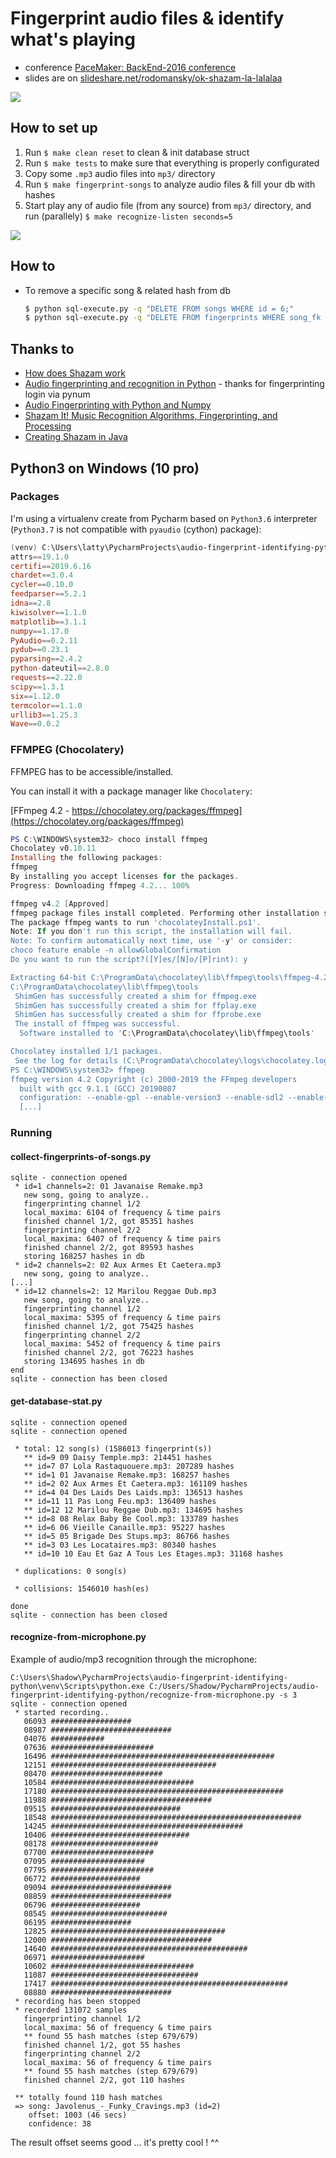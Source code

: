 # Fingerprint audio files & identify what's playing

- conference [PaceMaker: BackEnd-2016 conference](http://www.pacemaker.in.ua/BackEnd-2016/about)
- slides are on [slideshare.net/rodomansky/ok-shazam-la-lalalaa](http://www.slideshare.net/rodomansky/ok-shazam-la-lalalaa)

![](http://new.tinygrab.com/7020c0e8b010392da4053fa90ab8e0c8419bded864.png)

## How to set up 

1. Run `$ make clean reset` to clean & init database struct
1. Run `$ make tests` to make sure that everything is properly configurated
1. Copy some `.mp3` audio files into `mp3/` directory
1. Run `$ make fingerprint-songs` to analyze audio files & fill your db with hashes
1. Start play any of audio file (from any source) from `mp3/` directory, and run (parallely) `$ make recognize-listen seconds=5`

![](http://new.tinygrab.com/7020c0e8b0393eec4a18c62170458c029577d378c2.png)

## How to
- To remove a specific song & related hash from db

  ```bash
  $ python sql-execute.py -q "DELETE FROM songs WHERE id = 6;"
  $ python sql-execute.py -q "DELETE FROM fingerprints WHERE song_fk = 6;"
  ```

## Thanks to
- [How does Shazam work](http://coding-geek.com/how-shazam-works/)
- [Audio fingerprinting and recognition in Python](https://github.com/worldveil/dejavu) - thanks for fingerprinting login via pynum
- [Audio Fingerprinting with Python and Numpy](http://willdrevo.com/fingerprinting-and-audio-recognition-with-python/)
- [Shazam It! Music Recognition Algorithms, Fingerprinting, and Processing](https://www.toptal.com/algorithms/shazam-it-music-processing-fingerprinting-and-recognition)
- [Creating Shazam in Java](http://royvanrijn.com/blog/2010/06/creating-shazam-in-java/)

## Python3 on Windows (10 pro)
### Packages
I'm using a virtualenv create from Pycharm based on `Python3.6` interpreter (`Python3.7` is not compatible with 
`pyaudio` (cython) package):
```powershell
(venv) C:\Users\latty\PycharmProjects\audio-fingerprint-identifying-python>pip freeze
attrs==19.1.0
certifi==2019.6.16
chardet==3.0.4
cycler==0.10.0
feedparser==5.2.1
idna==2.8
kiwisolver==1.1.0
matplotlib==3.1.1
numpy==1.17.0
PyAudio==0.2.11
pydub==0.23.1
pyparsing==2.4.2
python-dateutil==2.8.0
requests==2.22.0
scipy==1.3.1
six==1.12.0
termcolor==1.1.0
urllib3==1.25.3
Wave==0.0.2
```

### FFMPEG (Chocolatery)
FFMPEG has to be accessible/installed.

You can install it with a package manager like `Chocolatery`:

[FFmpeg 4.2 - https://chocolatey.org/packages/ffmpeg](https://chocolatey.org/packages/ffmpeg)
```powershell
PS C:\WINDOWS\system32> choco install ffmpeg
Chocolatey v0.10.11
Installing the following packages:
ffmpeg
By installing you accept licenses for the packages.
Progress: Downloading ffmpeg 4.2... 100%

ffmpeg v4.2 [Approved]
ffmpeg package files install completed. Performing other installation steps.
The package ffmpeg wants to run 'chocolateyInstall.ps1'.
Note: If you don't run this script, the installation will fail.
Note: To confirm automatically next time, use '-y' or consider:
choco feature enable -n allowGlobalConfirmation
Do you want to run the script?([Y]es/[N]o/[P]rint): y

Extracting 64-bit C:\ProgramData\chocolatey\lib\ffmpeg\tools\ffmpeg-4.2-win64-static_x64.zip to C:\ProgramData\chocolatey\lib\ffmpeg\tools...
C:\ProgramData\chocolatey\lib\ffmpeg\tools
 ShimGen has successfully created a shim for ffmpeg.exe
 ShimGen has successfully created a shim for ffplay.exe
 ShimGen has successfully created a shim for ffprobe.exe
 The install of ffmpeg was successful.
  Software installed to 'C:\ProgramData\chocolatey\lib\ffmpeg\tools'

Chocolatey installed 1/1 packages.
 See the log for details (C:\ProgramData\chocolatey\logs\chocolatey.log).
PS C:\WINDOWS\system32> ffmpeg
ffmpeg version 4.2 Copyright (c) 2000-2019 the FFmpeg developers
  built with gcc 9.1.1 (GCC) 20190807
  configuration: --enable-gpl --enable-version3 --enable-sdl2 --enable-fontconfig --enable-gnutls --enable-iconv --enable-libass --enable-libdav1d --enable-libbluray --enable-libfreetype --enable-libmp3lame --enable-libopencore-amrnb --enable-libopencore-amrwb --enable-libopenjpeg --enable-libopus --enable-libshine --enable-libsnappy --enable-libsoxr --enable-libtheora --enable-libtwolame --enable-libvpx --enable-libwavpack --enable-libwebp --enable-libx264 --enable-libx265 --enable-libxml2 --enable-libzimg --enable-lzma --enable-zlib --enable-gmp --enable-libvidstab --enable-libvorbis --enable-libvo-amrwbenc --enable-libmysofa --enable-libspeex --enable-libxvid --enable-libaom --enable-libmfx --enable-amf --enable-ffnvcodec --enable-cuvid --enable-d3d11va --enable-nvenc --enable-nvdec --enable-dxva2 --enable-avisynth --enable-libopenmpt
  [...]
```

### Running

#### collect-fingerprints-of-songs.py
```log
sqlite - connection opened
 * id=1 channels=2: 01 Javanaise Remake.mp3
   new song, going to analyze..
   fingerprinting channel 1/2
   local_maxima: 6104 of frequency & time pairs
   finished channel 1/2, got 85351 hashes
   fingerprinting channel 2/2
   local_maxima: 6407 of frequency & time pairs
   finished channel 2/2, got 89593 hashes
   storing 168257 hashes in db
 * id=2 channels=2: 02 Aux Armes Et Caetera.mp3
   new song, going to analyze..
[...]
 * id=12 channels=2: 12 Marilou Reggae Dub.mp3
   new song, going to analyze..
   fingerprinting channel 1/2
   local_maxima: 5395 of frequency & time pairs
   finished channel 1/2, got 75425 hashes
   fingerprinting channel 2/2
   local_maxima: 5452 of frequency & time pairs
   finished channel 2/2, got 76223 hashes
   storing 134695 hashes in db
end
sqlite - connection has been closed
```
#### get-database-stat.py
```log
sqlite - connection opened
sqlite - connection opened

 * total: 12 song(s) (1586013 fingerprint(s))
   ** id=9 09 Daisy Temple.mp3: 214451 hashes
   ** id=7 07 Lola Rastaquouere.mp3: 207289 hashes
   ** id=1 01 Javanaise Remake.mp3: 168257 hashes
   ** id=2 02 Aux Armes Et Caetera.mp3: 161109 hashes
   ** id=4 04 Des Laids Des Laids.mp3: 136513 hashes
   ** id=11 11 Pas Long Feu.mp3: 136409 hashes
   ** id=12 12 Marilou Reggae Dub.mp3: 134695 hashes
   ** id=8 08 Relax Baby Be Cool.mp3: 133789 hashes
   ** id=6 06 Vieille Canaille.mp3: 95227 hashes
   ** id=5 05 Brigade Des Stups.mp3: 86766 hashes
   ** id=3 03 Les Locataires.mp3: 80340 hashes
   ** id=10 10 Eau Et Gaz A Tous Les Etages.mp3: 31168 hashes

 * duplications: 0 song(s)

 * collisions: 1546010 hash(es)

done
sqlite - connection has been closed
```

#### recognize-from-microphone.py
Example of audio/mp3 recognition through the microphone:
```log
C:\Users\Shadow\PycharmProjects\audio-fingerprint-identifying-python\venv\Scripts\python.exe C:/Users/Shadow/PycharmProjects/audio-fingerprint-identifying-python/recognize-from-microphone.py -s 3
sqlite - connection opened
 * started recording..
   06093 ##################
   08987 ###########################
   04076 ############
   07636 #######################
   16496 ##################################################
   12151 #####################################
   08470 #########################
   10584 ################################
   17180 ####################################################
   11988 ####################################
   09515 #############################
   18548 ########################################################
   14245 ###########################################
   10406 ###############################
   08178 ########################
   07700 #######################
   07095 #####################
   07795 #######################
   06772 ####################
   09094 ###########################
   08859 ###########################
   06796 ####################
   08545 ##########################
   06195 ##################
   12825 #######################################
   12000 ####################################
   14640 ############################################
   06971 #####################
   10602 ################################
   11087 #################################
   17417 #####################################################
   08880 ###########################
 * recording has been stopped
 * recorded 131072 samples
   fingerprinting channel 1/2
   local_maxima: 56 of frequency & time pairs
   ** found 55 hash matches (step 679/679)
   finished channel 1/2, got 55 hashes
   fingerprinting channel 2/2
   local_maxima: 56 of frequency & time pairs
   ** found 55 hash matches (step 679/679)
   finished channel 2/2, got 110 hashes

 ** totally found 110 hash matches
 => song: Javolenus_-_Funky_Cravings.mp3 (id=2)
    offset: 1003 (46 secs)
    confidence: 38
```
The result offset seems good ... it's pretty cool ! ^^
